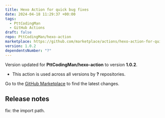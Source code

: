 ```yaml
---
title: Hexo Action for quick bug fixes
date: 2024-04-18 11:29:37 +00:00
tags:
  - PttCodingMan
  - GitHub Actions
draft: false
repo: PttCodingMan/hexo-action
marketplace: https://github.com/marketplace/actions/hexo-action-for-quick-bug-fixes
version: 1.0.2
dependentsNumber: "?"
---
```



Version updated for **PttCodingMan/hexo-action** to version **1.0.2**.
- This action is used across all versions by **?** repositories.

Go to the [GitHub Marketplace](https://github.com/marketplace/actions/hexo-action-for-quick-bug-fixes) to find the latest changes.

## Release notes

fix: the import path.

